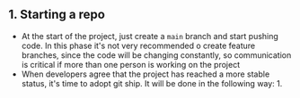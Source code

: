 ## 1. Starting a repo

- At the start of the project, just create a `main` branch and start pushing code. In this phase it's not very recommended o create feature branches, since the code will be changing constantly, so communication is critical if more than one person is working on the project
- When developers agree that the project has reached a more stable status, it's time to adopt git ship. It will be done in the following way:
	1. 